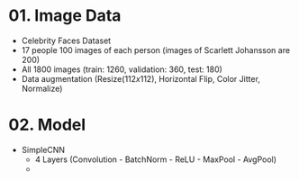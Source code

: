 # 01. Image Data
   - Celebrity Faces Dataset
   - 17 people 100 images of each person (images of Scarlett Johansson are 200)
   - All 1800 images (train: 1260, validation: 360, test: 180)
   - Data augmentation (Resize($112 x 112$), Horizontal Flip, Color Jitter, Normalize)
     

# 02. Model
   - SimpleCNN
     - 4 Layers (Convolution - BatchNorm - ReLU - MaxPool - AvgPool)
     - 
